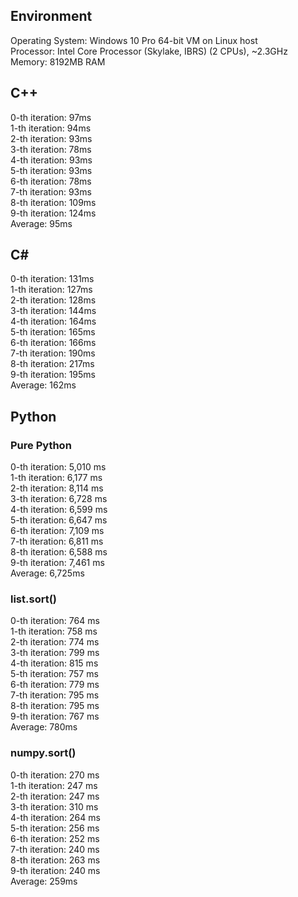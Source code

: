 ## Environment

Operating System: Windows 10 Pro 64-bit VM on Linux host\
Processor: Intel Core Processor (Skylake, IBRS) (2 CPUs), ~2.3GHz\
Memory: 8192MB RAM

## C++

0-th iteration: 97ms\
1-th iteration: 94ms\
2-th iteration: 93ms\
3-th iteration: 78ms\
4-th iteration: 93ms\
5-th iteration: 93ms\
6-th iteration: 78ms\
7-th iteration: 93ms\
8-th iteration: 109ms\
9-th iteration: 124ms\
Average: 95ms

## C#

0-th iteration: 131ms\
1-th iteration: 127ms\
2-th iteration: 128ms\
3-th iteration: 144ms\
4-th iteration: 164ms\
5-th iteration: 165ms\
6-th iteration: 166ms\
7-th iteration: 190ms\
8-th iteration: 217ms\
9-th iteration: 195ms\
Average: 162ms

## Python

### Pure Python

0-th iteration: 5,010 ms\
1-th iteration: 6,177 ms\
2-th iteration: 8,114 ms\
3-th iteration: 6,728 ms\
4-th iteration: 6,599 ms\
5-th iteration: 6,647 ms\
6-th iteration: 7,109 ms\
7-th iteration: 6,811 ms\
8-th iteration: 6,588 ms\
9-th iteration: 7,461 ms\
Average: 6,725ms

### list.sort()

0-th iteration: 764 ms\
1-th iteration: 758 ms\
2-th iteration: 774 ms\
3-th iteration: 799 ms\
4-th iteration: 815 ms\
5-th iteration: 757 ms\
6-th iteration: 779 ms\
7-th iteration: 795 ms\
8-th iteration: 795 ms\
9-th iteration: 767 ms\
Average: 780ms

### numpy.sort()

0-th iteration: 270 ms\
1-th iteration: 247 ms\
2-th iteration: 247 ms\
3-th iteration: 310 ms\
4-th iteration: 264 ms\
5-th iteration: 256 ms\
6-th iteration: 252 ms\
7-th iteration: 240 ms\
8-th iteration: 263 ms\
9-th iteration: 240 ms\
Average: 259ms

